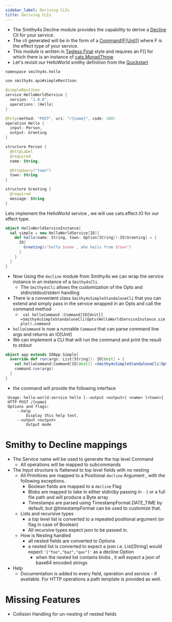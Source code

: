 ```yaml
---
sidebar_label: Deriving CLIs
title: Deriving CLIs
---
```


- The Smithy4s Decline module provides the capability to derive a [Decline](https://ben.kirw.in/decline/) Cli for your service.
- The cli generated will be in the form of a [Command[F[Unit]]](https://ben.kirw.in/decline/usage.html#commands-and-subcommands) where F is the effect type of your service.
- This module is written in [Tagless Final](https://okmij.org/ftp/tagless-final/) style and requires an F[] for which there is an instance of [cats.MonadThrow](https://typelevel.org/cats/api/cats/package$$MonadThrow$.html)  
- Let's revisit our HelloWorld smithy definition from the [Quickstart](../01-overview/02-quickstart.md)

```kotlin
namespace smithy4s.hello

use smithy4s.api#simpleRestJson

@simpleRestJson
service HelloWorldService {
  version: "1.0.0",
  operations: [Hello]
}

@http(method: "POST", uri: "/{name}", code: 200)
operation Hello {
  input: Person,
  output: Greeting
}

structure Person {
  @httpLabel
  @required
  name: String,

  @httpQuery("town")
  town: String
}

structure Greeting {
  @required
  message: String
}
```

Lets implement the HelloWorld service , we will use cats.effect.IO for our effect type.

```scala
object HelloWorldServiceInstance{
  val simple = new HelloWorldService[IO]{
    def hello(name: String, town: Option[String]):IO[Greeting] = {
      IO{
        Greeting(s"hello $name , who hails from $town")
      }
    }
  }
}
```
 - Now Using the ```decline``` module from Smithy4s we can wrap the service instance in an instance of a `Smithy4sCli`.
    - The `Smithy4sCli` allows the customization of the Opts and stdin/stdout/stderr handling 
 - There is a convenient class ```Smithy4sSimpleStandaloneCli``` that you can extend and simply pass in the service wrapped in an Opts and call the command method
   - ``` val helloCommand :Command[IO[Unit]] =Smithy4sSimpleStandaloneCli(Opts(HelloWorldServiceInstance.simple)).command```
 - ```helloCommand``` is now a runnable `Command` that can parse command line args and returns an IO[Unit]
 - We can implement a CLI that will run the command and print the result to stdout
```scala
object app extends IOApp.Simple{
  override def run(args: List[String]): IO[Unit] = {
    val helloCommand:Command[IO[Unit]] =Smithy4sSimpleStandaloneCli(Opts(HelloWorldServiceInstance.simple)).command
    command.run(args)
  }
}
```
- the command will  provide the following interface 
```
 Usage: hello-world-service hello [--output <output>] <name> [<town>]
 HTTP POST /{name}
 Options and flags:
     --help
         Display this help text.
     --output <output>
         Output mode
```

# Smithy to Decline mappings

   - The Service name will be used to generate the top level Command
     - All operations will be mapped to subcommands
   - The Input structure is flattened to top level fields with no nesting
     - All Primitives are mapped to a Positional `decline` Argument , with the following exceptions.
       - Boolean fields are mapped to a `decline` Flag
       - Blobs are mapped to take in either stdin(by passing in `-` ) or a full file path and will produce a Byte array 
       - Timestamps are parsed using TimestampFormat.DATE_TIME by default, but @timestampFormat can be used to customize that.
     - Lists and recursive types
       - a top level list is converted to a repeated positional argument (or flag in case of Boolean)
       - All recursive types expect json to be passed in.
     - How is Nesting handled
       - all nested fields are converted to Options 
       - a nested list is converted to expect a json i.e. List[String] would expect ```'["foo","baz","qux"]'``` as a decline Option
         - when the nested list contains blobs , it will expect a json of base64 encoded strings 
   - Help
     - Documentation is added to every field, operation and service - if available. For HTTP operations a path template is provided as well.

# Missing Features
   - Collision Handling for un-nesting of nested fields 

